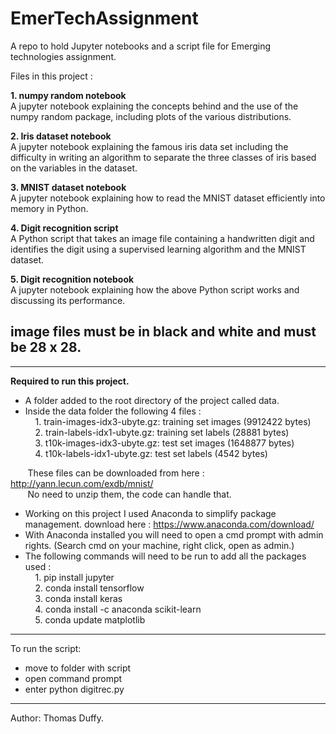 # EmerTechAssignment

A repo to hold Jupyter notebooks and a script file for Emerging technologies assignment.

Files in this project : <br>

**1. numpy random notebook** <br>
A jupyter notebook explaining the concepts behind and the use of the numpy random package, including plots of the various distributions.

**2. Iris dataset notebook** <br>
A jupyter notebook explaining the famous iris data set including the difficulty in writing an algorithm to separate the three classes of iris based on the variables in the dataset.

**3. MNIST dataset notebook** <br>
A jupyter notebook explaining how to read the MNIST dataset efficiently into memory in Python.

**4. Digit recognition script** <br>
A Python script that takes an image file containing a handwritten digit and identifies the digit using a supervised learning algorithm and the MNIST dataset.

**5. Digit recognition notebook** <br>
A jupyter notebook explaining how the above Python script works and discussing its performance.

**image files must be in black and white and must be 28 x 28.**
------
------
**Required to run this project.** 

* A folder added to the root directory of the project called data. 
* Inside the data folder the following 4 files : <br>
&nbsp;&nbsp;&nbsp;&nbsp;1. train-images-idx3-ubyte.gz:  training set images (9912422 bytes) <br>
&nbsp;&nbsp;&nbsp;&nbsp;2. train-labels-idx1-ubyte.gz:  training set labels (28881 bytes) <br>
&nbsp;&nbsp;&nbsp;&nbsp;3. t10k-images-idx3-ubyte.gz:   test set images (1648877 bytes) <br>
&nbsp;&nbsp;&nbsp;&nbsp;4. t10k-labels-idx1-ubyte.gz:   test set labels (4542 bytes)<br>

&nbsp;&nbsp;&nbsp;&nbsp;&nbsp;&nbsp; These files can be downloaded from here : http://yann.lecun.com/exdb/mnist/ <br>
&nbsp;&nbsp;&nbsp;&nbsp;&nbsp;&nbsp; No need to unzip them, the code can handle that.

* Working on this project I used Anaconda to simplify package management. download here : https://www.anaconda.com/download/
* With Anaconda installed you will need to open a cmd prompt with admin rights. (Search cmd on your machine, right click, open as admin.)
* The following commands will need to be run to add all the packages used : <br>
&nbsp;&nbsp;&nbsp;&nbsp;1. pip install jupyter <br>
&nbsp;&nbsp;&nbsp;&nbsp;2. conda install tensorflow <br>
&nbsp;&nbsp;&nbsp;&nbsp;3. conda install keras <br>
&nbsp;&nbsp;&nbsp;&nbsp;4. conda install -c anaconda scikit-learn <br>
&nbsp;&nbsp;&nbsp;&nbsp;5. conda update matplotlib <br>

------

To run the script:

* move to folder with script
* open command prompt 
* enter python digitrec.py


------
Author: Thomas Duffy.
